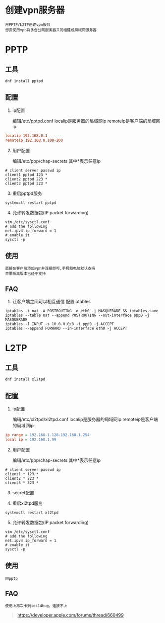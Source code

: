 # 创建vpn服务器

	用PPTP/L2TP创建vpn服务
	想要使用vpn将多台公网服务器共同组建成局域网服务器

# PPTP

## 工具
```shell
dnf install pptpd
```
## 配置
1. ip配置

	编辑/etc/pptpd.conf
	localip是服务器的局域网ip
	remoteip是客户端的局域网ip
```ini
localip 192.168.0.1
remoteip 192.168.0.100-200
```

2. 用户配置

	编辑/etc/ppp/chap-secrets
	其中\*表示任意ip
```shell
# client server passwd ip
client1 pptpd 123 *
client2 pptpd 223 *
client3 pptpd 323 *
```

3. 重启pptpd服务
```shell
systemctl restart pptpd
```

4. 允许转发数据包(IP packet forwarding)
```shell
vim /etc/sysctl.conf
# add the following
net.ipv4.ip_forward = 1
# enable it
sysctl -p
```

## 使用

	直接在客户端添加vpn并连接即可,手机和电脑默认支持
	苹果系高版本已经不支持

## FAQ
1. 让客户端之间可以相互通信
	配置iptables
```shell
iptables -t nat -A POSTROUTING -o eth0 -j MASQUERADE && iptables-save
iptables --table nat --append POSTROUTING --out-interface ppp0 -j MASQUERADE
iptables -I INPUT -s 10.0.0.0/8 -i ppp0 -j ACCEPT
iptables --append FORWARD --in-interface eth0 -j ACCEPT
```

# L2TP

## 工具
```shell
dnf install xl2tpd
```
## 配置
1. ip配置

	编辑/etc/xl2tpd/xl2tpd.conf
	localip是服务器的局域网ip
	remoteip是客户端的局域网ip
```ini
ip range = 192.168.1.128-192.168.1.254
local ip = 192.168.1.99
```

2. 用户配置

	编辑/etc/ppp/chap-secrets
	其中\*表示任意ip
```shell
# client server passwd ip
client1 * 123 *
client2 * 223 *
client3 * 323 *
```

3. secret配置

4. 重启xl2tpd服务
```shell
systemctl restart xl2tpd
```

5. 允许转发数据包(IP packet forwarding)
```shell
vim /etc/sysctl.conf
# add the following
net.ipv4.ip_forward = 1
# enable it
sysctl -p
```

## 使用

	同pptp

## FAQ

	使用上再次卡到ios14bug，连接不上
> https://developer.apple.com/forums/thread/660499